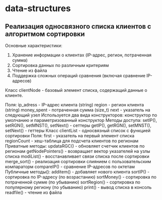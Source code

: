 # data-structures
## Реализация односвязного списка клиентов с алгоритмом сортировки
Основные характеристики:
  1. Хранение информации о клиентах (IP-адрес, регион, потраченная сумма)
  2. Сортировка данных по различным критериям
  3. Чтение из файла
  4. Поддержка сложных операций сравнения (включая сравнение IP-адресов)
     
Класс clientNode - базовый элемент списка, содержащий данные о клиенте.

Поля:
  ip_adress - IP-адрес клиента (string)
  region - регион клиента (string)
  money_spent - потраченная сумма (size_t)
  next - указатель на следующий узел
Используется два вида конструкторов:
  конструктор по умолчанию и параметризованный конструктор
Методы доступа:
  setIP(), setRGN(), setMNST(), setNext() - сеттеры
  getIP(), getRGN(), setMNST(), setNext() - геттеры
Класс clientList - односвязный список с функцией сортировки
Поля:
  first - указатель на первый элемент списка
  regionCount - хеш-таблица для подсчета клиентов по регионам
Приватные методы:
  updataRGC() - обновляет счетчик клиентов по регионам
  getNodePointers() - возвращает вектор указателей на узлы списка
  modiList() - восстанавливает связи списка после сортировки
  merge_sort() - реализация сортировки слиянием с пользовательским компараторм
  compareIP() - сравнение IP-адресов по октетам
Публичные методы():
  additem() - добавляет нового клиента
  sortIP() - сортировка по IP-адресу (по возрастанию)
  sortMoney() - сортировка по потраченной сумме (по убыванию)
  sortRegion() - сортировка по популярному региону (по убыванию)
  print() - вывод списка в консоль
  readfile() - чтение из файла

